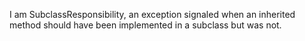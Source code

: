 I am SubclassResponsibility, an exception signaled when an inherited method should have been implemented in a subclass but was not.